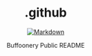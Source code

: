 <div align="center">    

# .github

[![Markdown](https://img.shields.io/badge/markdown-%23000000.svg?style=for-the-badge&logo=markdown&logoColor=white)](https://www.markdownguide.org/)

Buffoonery Public README

</div>

